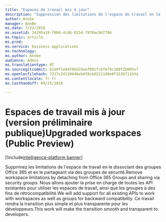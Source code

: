 ```yaml
---
title: "Espaces de travail mis à jour"
description: "Suppression des limitations de l'espace de travail en le dissociant des groupes Office 365 et en le partageant via des groupes de sécurité."
author: Annbe
manager: AnnBe
ms.date: 7/22/2018
ms.assetid: 24295a19-f80d-4cd6-815d-7970ac9d7786
ms.topic: article
ms.prod: 
ms.service: business-applications
ms.technology: 
ms.author: Annbe
audience: Admin
ms.translationtype: HT
ms.sourcegitcommit: b1a0f1e04786d2daef091fc6f6f9c168f2b005e7
ms.openlocfilehash: 7327c2d110446eb4f8cbd211189e8f1536711b3a
ms.contentlocale: fr-fr
ms.lasthandoff: 09/25/2018

---
```

# <a name="upgraded-workspaces-public-preview"></a><span data-ttu-id="43f9a-103">Espaces de travail mis à jour (version préliminaire publique)</span><span class="sxs-lookup"><span data-stu-id="43f9a-103">Upgraded workspaces (Public Preview)</span></span>

[!include[intelligence-platform banner](../../includes/intelligence-platform.md)]



<span data-ttu-id="43f9a-104">Supprimez les limitations de l'espace de travail en le dissociant des groupes Office 365 et en le partageant via des groupes de sécurité.</span><span class="sxs-lookup"><span data-stu-id="43f9a-104">Remove workspace limitations by detaching from Office 365 Groups and sharing via security groups.</span></span> <span data-ttu-id="43f9a-105">Nous allons ajouter la prise en charge de toutes les API existantes pour utiliser les espaces de travail, ainsi que les groupes à des fins de rétrocompatibilité.</span><span class="sxs-lookup"><span data-stu-id="43f9a-105">We will add support for all existing APIs to work with workspaces as well as groups for backward compatibility.</span></span> <span data-ttu-id="43f9a-106">Ce travail rendra la transition plus simple et plus transparente pour les développeurs.</span><span class="sxs-lookup"><span data-stu-id="43f9a-106">This work will make the transition smooth and transparent to developers.</span></span>

